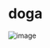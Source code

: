 # doga
![image](https://user-images.githubusercontent.com/117089980/212398959-13d625fb-be33-4ff5-a8a4-9d5659dcdedb.png)
